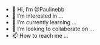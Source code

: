 - 👋 Hi, I’m @Paulinebb
- 👀 I’m interested in ...
- 🌱 I’m currently learning ...
- 💞️ I’m looking to collaborate on ...
- 📫 How to reach me ...

<!---
Paulinebb/Paulinebb is a ✨ special ✨ repository because its `README.md` (this file) appears on your GitHub profile.
You can click the Preview link to take a look at your changes.
--->
